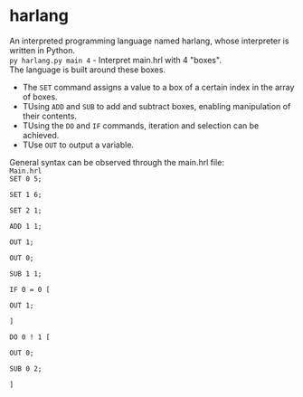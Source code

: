 # harlang
An interpreted programming language named harlang, whose interpreter is written in Python. <br>
<code>py harlang.py main 4</code> - Interpret main.hrl with 4 "boxes".<br>
The language is built around these boxes. 
<ul>
<li>The <code>SET</code> command assigns a value to a box of a certain index in the array of boxes. </li>
<li>TUsing <code>ADD</code> and <code>SUB</code> to add and subtract boxes, enabling manipulation of their contents. </li>
<li>TUsing the <code>DO</code> and <code>IF</code> commands, iteration and selection can be achieved. </li>
<li>TUse <code>OUT</code> to output a variable. </li>
</ul>
General syntax can be observed through the main.hrl file: <br>
<code>Main.hrl
SET 0 5;<br>
SET 1 6;<br>
SET 2 1;<br>
ADD 1 1;<br>
OUT 1;<br>
OUT 0;<br>
SUB 1 1;<br>
IF 0 = 0 [<br>
OUT 1;<br>
]<br>
DO 0 ! 1 [<br>
OUT 0;<br>
SUB 0 2;<br>
]</code>
